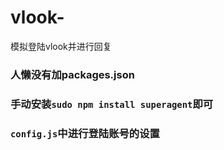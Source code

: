 # vlook-
模拟登陆vlook并进行回复

### 人懒没有加packages.json
### 手动安装`sudo npm install superagent`即可

### `config.js`中进行登陆账号的设置
